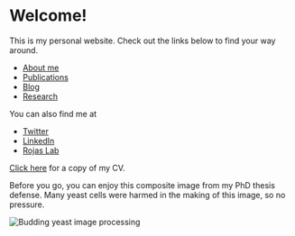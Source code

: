 # Welcome!

This is my personal website. Check out the links below to find your way around.

- [About me](./about-me.html)
- [Publications](./publications.html)
- [Blog](./blog.html)
- [Research](./research.html)

You can also find me at

- [Twitter](https://twitter.com/FelixBarber9)
- [LinkedIn](https://www.linkedin.com/in/felix-barber)
- [Rojas Lab](https://www.rojaslab.com)

[Click here](./CV_2021.pdf) for a copy of my CV.

Before you go, you can enjoy this composite image from my PhD thesis defense. Many yeast cells were harmed in the making of this image, so no pressure.

![Budding yeast image processing](/slide1.png)

